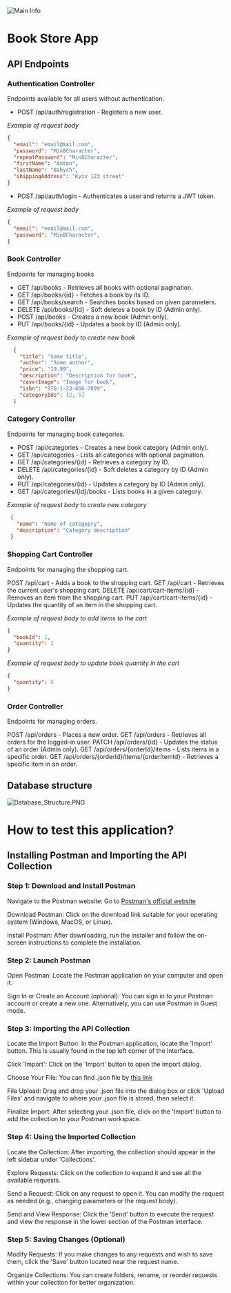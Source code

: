![Main Info](https://github.com/AntonBabychP1T/books-store-app/blob/master/images/main.png)
# Book Store App
## API Endpoints
### Authentication Controller

Endpoints available for all users without authentication.

- POST /api/auth/registration - Registers a new user.
  
*Example of request body*

```json
{
  "email": "email@mail.com",
  "password": "Min8Character",
  "repeatPassword": "Min8Character",
  "firstName": "Anton",
  "lastName": "Babych",
  "shippingAddress": "Kyiv 123 street"
}
```
- POST /api/auth/login - Authenticates a user and returns a JWT token.

*Example of request body*

```json 
{
  "email": "email@mail.com",
  "password": "Min8Character",
}
```
### Book Controller

Endpoints for managing books

- GET /api/books - Retrieves all books with optional pagination.
- GET /api/books/{id} - Fetches a book by its ID.
- GET /api/books/search - Searches books based on given parameters.
- DELETE /api/books/{id} - Soft deletes a book by ID (Admin only).
- POST /api/books - Creates a new book (Admin only).
- PUT /api/books/{id} - Updates a book by ID (Admin only).

*Example of request body to create new book*

```json
  {
    "title": "Some title",
    "author": "Some author",
    "price": "19.99",
    "description": "Description for book",
    "coverImage": "Image for book",
    "isbn": "978-1-23-456-7899",
    "categoryIds": [2, 5]
  }
```

### Category Controller

Endpoints for managing book categories.

- POST /api/categories - Creates a new book category (Admin only).
- GET /api/categories - Lists all categories with optional pagination.
- GET /api/categories/{id} - Retrieves a category by ID.
- DELETE /api/categories/{id} - Soft deletes a category by ID (Admin only).
- PUT /api/categories/{id} - Updates a category by ID (Admin only).
- GET /api/categories/{id}/books - Lists books in a given category.

*Example of request body to create new category*

 ```json
  {
    "name": "Name of categopry",
    "description": "Category description"
  }
  ```

### Shopping Cart Controller

Endpoints for managing the shopping cart. 

POST /api/cart - Adds a book to the shopping cart.
GET /api/cart - Retrieves the current user's shopping cart.
DELETE /api/cart/cart-items/{id} - Removes an item from the shopping cart.
PUT /api/cart/cart-items/{id} - Updates the quantity of an item in the shopping cart.

*Example of request body to add items to the cart*

  ```json
  {
    "bookId": 1,
    "quantity": 1
  }
  ```

*Example of request body to update book quantity in the cart*

  ```json
  {
    "quantity": 5
  }
  ```

### Order Controller

Endpoints for managing orders.

POST /api/orders - Places a new order.
GET /api/orders - Retrieves all orders for the logged-in user.
PATCH /api/orders/{id} - Updates the status of an order (Admin only).
GET /api/orders/{orderId}/items - Lists items in a specific order.
GET /api/orders/{orderId}/items/{orderItemId} - Retrieves a specific item in an order.

## Database structure ##

![Database_Structure.PNG](https://github.com/AntonBabychP1T/books-store-app/blob/master/images/database-structure.png)

# How to test this application? #
## Installing Postman and Importing the API Collection ## 
### Step 1: Download and Install Postman ###
Navigate to the Postman website: Go to [Postman's official website](https://www.postman.com/) 

Download Postman: Click on the download link suitable for your operating system (Windows, MacOS, or Linux).

Install Postman: After downloading, run the installer and follow the on-screen instructions to complete the installation.

### Step 2: Launch Postman ###
Open Postman: Locate the Postman application on your computer and open it.

Sign In or Create an Account (optional): You can sign in to your Postman account or create a new one. Alternatively, you can use Postman in Guest mode.

### Step 3: Importing the API Collection ### 
Locate the Import Button: In the Postman application, locate the 'Import' button. This is usually found in the top left corner of the interface.

Click 'Import': Click on the 'Import' button to open the import dialog.

Choose Your File: You can find .json file by [this link](https://github.com/AntonBabychP1T/books-store-app/blob/master/images/Book-store-app.postman_collection%20(1).json)

File Upload: Drag and drop your .json file into the dialog box or click 'Upload Files' and navigate to where your .json file is stored, then select it.

Finalize Import: After selecting your .json file, click on the 'Import' button to add the collection to your Postman workspace.

### Step 4: Using the Imported Collection ###
Locate the Collection: After importing, the collection should appear in the left sidebar under 'Collections'.

Explore Requests: Click on the collection to expand it and see all the available requests.

Send a Request: Click on any request to open it. You can modify the request as needed (e.g., changing parameters or the request body).

Send and View Response: Click the 'Send' button to execute the request and view the response in the lower section of the Postman interface.

### Step 5: Saving Changes (Optional) ###
Modify Requests: If you make changes to any requests and wish to save them, click the 'Save' button located near the request name.

Organize Collections: You can create folders, rename, or reorder requests within your collection for better organization.


